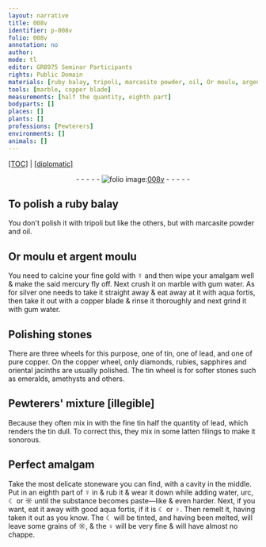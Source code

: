 ```yaml
---
layout: narrative
title: 008v
identifier: p-008v
folio: 008v
annotation: no
author:
mode: tl
editor: GR8975 Seminar Participants
rights: Public Domain
materials: [ruby balay, tripoli, marcasite powder, oil, Or moulu, argent moulu, fine gold, ☿, mercury, marble, gum water, silver, aqua fortis, copper, stones, tin, lead, diamonds, rubies, sapphires, jacinths, emeralds, amethysts, fine tin, latten filings, stoneware, water, urc, ☾, ☼, ♀]
tools: [marble, copper blade]
measurements: [half the quantity, eighth part]
bodyparts: []
places: []
plants: []
professions: [Pewterers]
environments: []
animals: []
---
```


<p><a href="{{ site.baseurl }}/translation/" target="_blank">[TOC]</a> | <a href="{{ site.baseurl }}/texts/p-008v_tc/">[diplomatic]</a></p><div class="folio" align="center">- - - - - <a href="http://gallica.bnf.fr/ark:/12148/btv1b10500001g/f22.image" target="_blank"><img src="https://cu-mkp.github.io/2017-workshop-edition/assets/photo-icon.png" alt="folio image: " style="display:inline-block; margin-bottom:-3px;"/>008v</a> - - - - - </div>  
  

## To polish a <span class="m">ruby balay</span>

 
You don't polish it with <span class="m">tripoli</span> <span class="del">but</span> like the others, but with <span class="m">marcasite powder</span> and <span class="m">oil</span>.

 
  

## <span class="m">Or <span class="sup">moulu</span></span> et <span class="m">argent moulu</span>

 
You need to calcine your <span class="m">fine gold</span> with <span class="m">☿</span> and then wipe your amalgam well & make the said <span class="m">mercury</span> fly off. Next crush it on <span class="tl"><span class="m">marble</span></span> with <span class="m">gum water</span>. As for <span class="m">silver</span> one needs to take it straight away & eat away at it with <span class="m">aqua fortis</span>, then take it out with a <span class="tl"><span class="m">copper</span> blade</span> & rinse it thoroughly and next grind it with <span class="m">gum water</span>.
 
 
  

## Polishing <span class="m">stones</span>

 
There are three wheels for this purpose, one of <span class="m">tin</span>, one of <span class="m">lead</span>, and one of pure <span class="m">copper</span>. On the <span class="m">copper</span> wheel, only <span class="m">diamonds</span>, <span class="m">rubies</span>, <span class="m">sapphires</span> and oriental <span class="m">jacinths</span> are usually polished. The <span class="m">tin</span> wheel is for softer stones such as <span class="m">emeralds</span>, <span class="m">amethysts</span> and others.

 
  

## <span class="pro">Pewterers</span>' mixture <span class="del">[illegible]</span>

 
Because they often mix in with the <span class="m">fine tin</span> <span class="ms">half the quantity</span> of <span class="m">lead</span>, which renders the <span class="m">tin</span> dull. To correct this, they mix in some <span class="m">latten filings</span> to make it <span class="sn">sonorous</span>.

 
  

## Perfect amalgam

 
Take the most delicate <span class="m">stoneware</span> you can find, with a cavity in the middle. Put in an <span class="ms">eighth part</span> of <span class="m">☿</span> <span class="del">in</span> & rub it & wear it down while adding <span class="m">water</span>, <span class="m">urc</span>, <span class="m">☾</span> or <span class="m">☼</span> until the substance becomes paste—like & even harder. Next, if you want, eat it away with good <span class="m">aqua fortis</span>, if it is <span class="m">☾</span> or <span class="m">♀</span>. Then remelt it, having taken it out as you know. The <span class="m">☾</span> will be tinted, and having been melted, will leave some grains of <span class="m">☼</span>, & the <span class="m">♀</span> will be very fine & will have almost no chappe.

